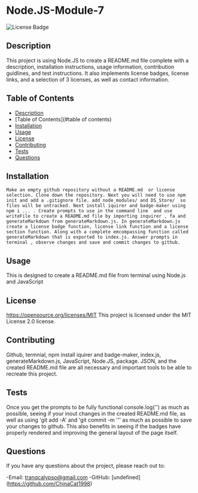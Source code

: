 # Node.JS-Module-7  

  ![License Badge](https://img.shields.io/badge/License-MIT-red.svg)
  
## Description
  This project is using Node.JS to create a README.md file complete with a description, installation instructions, usage information, contribution guidlines, and test instructions. It also implements license badges, license links, and a selection of 3 licenses, as well as contact information. 

## Table of Contents
- [Description](#description)
- [Table of Contents](#table of contents)
- [Installation](#installation)
- [Usage](#usage)
- [License](#license)
- [Contributing](#contributing)
- [Tests](#tests)
- [Questions](#questions)

## Installation
    Make an empty github repository without a README.md  or license selection. Clone down the repository. Next you will need to use npm init and add a .gitignore file. add node_modules/ and DS_Store/  so files will be untracked. Next install iquirer and badge-maker using npm i ... . Create prompts to use in the command line  and use writeFile to create a README.md file by importing inquirer , fa and  generateMarkdown from generateMarkdown.js. In generateMarkdown.js create a license badge function, license link function and a license section function. Along with a complete emcompassing function called generateMarkdown that is exported to index.js. Answer prompts in terminal , observe changes and save and commit changes to github.     

## Usage
  This is designed to create a README.md file from terminal using Node.js and JavaScript

## License
  

https://opensource.org/licenses/MIT
This project is licensed under the MIT License 2.0 license.

## Contributing
  Github, termnial, npm install iquirer and badge-maker, index.js, generateMarkdown.js, JavaScript, Node.JS, package. JSON, and the created README.md file are all necessary and important tools to be able to recreate this project. 

## Tests
  Once you get the prompts to be fully functional console.log('')  as much as possible, seeing if your inout changes in the created README.md file, as well as using 'git add -A' and 'git commit -m ''' as much as possible to save your changes to github. This also benefits in seeing if the badges have properly rendered and improving the general layout of the page itself. 

## Questions
  If you have any questions about the project, please reach out to:

  -Email: tranqcalypso@gmail.com
  -GitHub: [undefined] (https://github.com/ChinaCat1998)
